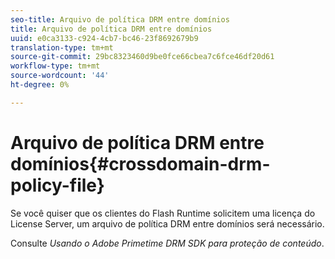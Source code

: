 ```yaml
---
seo-title: Arquivo de política DRM entre domínios
title: Arquivo de política DRM entre domínios
uuid: e0ca3133-c924-4cb7-bc46-23f8692679b9
translation-type: tm+mt
source-git-commit: 29bc8323460d9be0fce66cbea7c6fce46df20d61
workflow-type: tm+mt
source-wordcount: '44'
ht-degree: 0%

---
```



# Arquivo de política DRM entre domínios{#crossdomain-drm-policy-file}

Se você quiser que os clientes do Flash Runtime solicitem uma licença do License Server, um arquivo de política DRM entre domínios será necessário.

Consulte *Usando o Adobe Primetime DRM SDK para proteção de conteúdo*.
